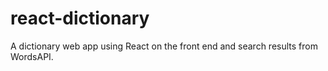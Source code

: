 # react-dictionary
A dictionary web app using React on the front end and search results from WordsAPI.
